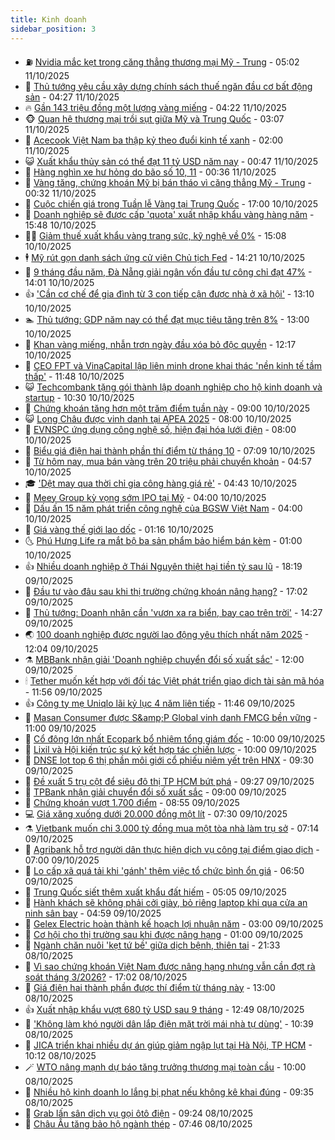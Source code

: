 ```yaml
---
title: Kinh doanh
sidebar_position: 3
---
```


<!-- vnexpress-kinh-doanh:START -->
- ⛽️ [Nvidia mắc kẹt trong căng thẳng thương mại Mỹ - Trung](https://vnexpress.net/nvidia-mac-ket-trong-cang-thang-thuong-mai-my-trung-4950034.html) - 05:02 11/10/2025
- 🐲 [Thủ tướng yêu cầu xây dựng chính sách thuế ngăn đầu cơ bất động sản](https://vnexpress.net/thu-tuong-yeu-cau-xay-dung-chinh-sach-thue-ngan-dau-co-bat-dong-san-4950104.html) - 04:27 11/10/2025
- 🔥 [Gần 143 triệu đồng một lượng vàng miếng](https://vnexpress.net/gia-vang-moi-nhat-hom-nay-11-10-4950089.html) - 04:22 11/10/2025
- 🐵 [Quan hệ thương mại trồi sụt giữa Mỹ và Trung Quốc](https://vnexpress.net/quan-he-thuong-mai-troi-sut-giua-my-va-trung-quoc-4950013.html) - 03:07 11/10/2025
- 🦅 [Acecook Việt Nam ba thập kỷ theo đuổi kinh tế xanh](https://vnexpress.net/acecook-viet-nam-ba-thap-ky-theo-duoi-kinh-te-xanh-4949945.html) - 02:00 11/10/2025
- 😺 [Xuất khẩu thủy sản có thể đạt 11 tỷ USD năm nay](https://vnexpress.net/xuat-khau-thuy-san-co-the-dat-11-ty-usd-nam-nay-4949863.html) - 00:47 11/10/2025
- 🤩 [Hàng nghìn xe hư hỏng do bão số 10, 11](https://vnexpress.net/hang-nghin-xe-hu-hong-do-bao-so-10-11-4950000.html) - 00:36 11/10/2025
- 🌮 [Vàng tăng, chứng khoán Mỹ bị bán tháo vì căng thẳng Mỹ - Trung](https://vnexpress.net/vang-tang-chung-khoan-my-bi-ban-thao-vi-cang-thang-my-trung-4949997.html) - 00:32 11/10/2025
- 🧰 [Cuộc chiến giá trong Tuần lễ Vàng tại Trung Quốc](https://vnexpress.net/cuoc-chien-gia-trong-tuan-le-vang-tai-trung-quoc-4949671.html) - 17:00 10/10/2025
- 🤔 [Doanh nghiệp sẽ được cấp &#39;quota&#39; xuất nhập khẩu vàng hàng năm](https://vnexpress.net/doanh-nghiep-se-duoc-cap-quota-xuat-nhap-khau-vang-hang-nam-4949956.html) - 15:48 10/10/2025
- 🧑‍💻 [Giảm thuế xuất khẩu vàng trang sức, kỹ nghệ về 0%](https://vnexpress.net/giam-thue-xuat-khau-vang-trang-suc-ky-nghe-ve-0-4949960.html) - 15:08 10/10/2025
- 🕴 [Mỹ rút gọn danh sách ứng cử viên Chủ tịch Fed](https://vnexpress.net/my-rut-gon-danh-sach-ung-cu-vien-chu-tich-fed-4949951.html) - 14:21 10/10/2025
- 🦩 [9 tháng đầu năm, Đà Nẵng giải ngân vốn đầu tư công chỉ đạt 47%](https://vnexpress.net/9-thang-dau-nam-da-nang-giai-ngan-von-dau-tu-cong-chi-dat-47-4949954.html) - 14:01 10/10/2025
- 👍 [&#39;Cần cơ chế để gia đình từ 3 con tiếp cận được nhà ở xã hội&#39;](https://vnexpress.net/can-co-che-de-gia-dinh-tu-3-con-tiep-can-duoc-nha-o-xa-hoi-4949938.html) - 13:10 10/10/2025
- 🏊 [Thủ tướng: GDP năm nay có thể đạt mục tiêu tăng trên 8%](https://vnexpress.net/thu-tuong-gdp-nam-nay-co-the-dat-muc-tieu-tang-tren-8-4949926.html) - 13:00 10/10/2025
- 🤡 [Khan vàng miếng, nhẫn trơn ngày đầu xóa bỏ độc quyền](https://vnexpress.net/khan-vang-mieng-nhan-tron-ngay-dau-xoa-bo-doc-quyen-4949884.html) - 12:17 10/10/2025
- 👀 [CEO FPT và VinaCapital lập liên minh drone khai thác &#39;nền kinh tế tầm thấp&#39;](https://vnexpress.net/ceo-fpt-va-vinacapital-lap-lien-minh-drone-khai-thac-nen-kinh-te-tam-thap-4949804.html) - 11:48 10/10/2025
- 😺 [Techcombank tặng gói thành lập doanh nghiệp cho hộ kinh doanh và startup](https://vnexpress.net/techcombank-tang-goi-thanh-lap-doanh-nghiep-cho-ho-kinh-doanh-va-startup-4949905.html) - 10:30 10/10/2025
- 🦣 [Chứng khoán tăng hơn một trăm điểm tuần này](https://vnexpress.net/chung-khoan-hom-nay-10-10-vn-index-tang-hon-tram-diem-tuan-nay-4949837.html) - 09:00 10/10/2025
- 😺 [Long Châu được vinh danh tại APEA 2025](https://vnexpress.net/long-chau-duoc-vinh-danh-tai-apea-2025-4949810.html) - 08:00 10/10/2025
- 💼 [EVNSPC ứng dụng công nghệ số, hiện đại hóa lưới điện](https://vnexpress.net/evnspc-ung-dung-cong-nghe-so-hien-dai-hoa-luoi-dien-4949777.html) - 08:00 10/10/2025
- 🤗 [Biểu giá điện hai thành phần thí điểm từ tháng 10](https://vnexpress.net/bieu-gia-dien-hai-thanh-phan-thi-diem-tu-thang-10-4949699.html) - 07:09 10/10/2025
- 👀 [Từ hôm nay, mua bán vàng trên 20 triệu phải chuyển khoản](https://vnexpress.net/tu-hom-nay-mua-ban-vang-tren-20-trieu-phai-chuyen-khoan-4949683.html) - 04:57 10/10/2025
- 🎓 [&#39;Dệt may qua thời chỉ gia công hàng giá rẻ&#39;](https://vnexpress.net/det-may-qua-thoi-chi-gia-cong-hang-gia-re-4949496.html) - 04:43 10/10/2025
- 🗽 [Meey Group kỳ vọng sớm IPO tại Mỹ](https://vnexpress.net/meey-group-ky-vong-som-ipo-tai-my-4949380.html) - 04:00 10/10/2025
- 🚀 [Dấu ấn 15 năm phát triển công nghệ của BGSW Việt Nam](https://vnexpress.net/dau-an-15-nam-phat-trien-cong-nghe-cua-bgsw-viet-nam-4948476.html) - 04:00 10/10/2025
- 🤗 [Giá vàng thế giới lao dốc](https://vnexpress.net/gia-vang-the-gioi-lao-doc-4949512.html) - 01:16 10/10/2025
- 🌜 [Phú Hưng Life ra mắt bộ ba sản phẩm bảo hiểm bán kèm](https://vnexpress.net/phu-hung-life-ra-mat-bo-ba-san-pham-bao-hiem-ban-kem-4949355.html) - 01:00 10/10/2025
- 👍 [Nhiều doanh nghiệp ở Thái Nguyên thiệt hại tiền tỷ sau lũ](https://vnexpress.net/nhieu-doanh-nghiep-o-thai-nguyen-thiet-hai-tien-ty-sau-lu-4949484.html) - 18:19 09/10/2025
- 🤖 [Đầu tư vào đâu sau khi thị trường chứng khoán nâng hạng?](https://vnexpress.net/dau-tu-vao-dau-sau-khi-thi-truong-chung-khoan-nang-hang-4948966.html) - 17:02 09/10/2025
- 🫣 [Thủ tướng: Doanh nhân cần &#39;vươn xa ra biển, bay cao trên trời&#39;](https://vnexpress.net/thu-tuong-doanh-nhan-can-vuon-xa-ra-bien-bay-cao-tren-troi-4949447.html) - 14:27 09/10/2025
- 🌏 [100 doanh nghiệp được người lao động yêu thích nhất năm 2025](https://vnexpress.net/100-doanh-nghiep-duoc-nguoi-lao-dong-yeu-thich-nhat-nam-2025-4949432.html) - 12:04 09/10/2025
- ⚗️ [MBBank nhận giải &#39;Doanh nghiệp chuyển đổi số xuất sắc&#39;](https://vnexpress.net/mbbank-nhan-giai-doanh-nghiep-chuyen-doi-so-xuat-sac-4949399.html) - 12:00 09/10/2025
- 🕯 [Tether muốn kết hợp với đối tác Việt phát triển giao dịch tài sản mã hóa](https://vnexpress.net/tether-muon-ket-hop-voi-doi-tac-viet-phat-trien-giao-dich-tai-san-ma-hoa-4949438.html) - 11:56 09/10/2025
- 👍 [Công ty mẹ Uniqlo lãi kỷ lục 4 năm liên tiếp](https://vnexpress.net/cong-ty-me-uniqlo-lai-ky-luc-4-nam-lien-tiep-4949356.html) - 11:46 09/10/2025
- 🤠 [Masan Consumer được S&amp;amp;P Global vinh danh FMCG bền vững](https://vnexpress.net/masan-consumer-duoc-s-p-global-vinh-danh-fmcg-ben-vung-4949349.html) - 11:00 09/10/2025
- 🌊 [Cổ đông lớn nhất Ecopark bổ nhiệm tổng giám đốc](https://vnexpress.net/co-dong-lon-nhat-ecopark-bo-nhiem-tong-giam-doc-4949384.html) - 10:00 09/10/2025
- 🌈 [Lixil và Hội kiến trúc sư ký kết hợp tác chiến lược](https://vnexpress.net/lixil-va-hoi-kien-truc-su-ky-ket-hop-tac-chien-luoc-4946440.html) - 10:00 09/10/2025
- 🥳 [DNSE lọt top 6 thị phần môi giới cổ phiếu niêm yết trên HNX](https://vnexpress.net/dnse-lot-top-6-thi-phan-moi-gioi-co-phieu-niem-yet-tren-hnx-4949381.html) - 09:30 09/10/2025
- 🐻 [Đề xuất 5 trụ cột để siêu đô thị TP HCM bứt phá](https://vnexpress.net/de-xuat-5-tru-cot-de-sieu-do-thi-tp-hcm-but-pha-4949264.html) - 09:27 09/10/2025
- 💫 [TPBank nhận giải chuyển đổi số xuất sắc](https://vnexpress.net/tpbank-nhan-giai-chuyen-doi-so-xuat-sac-4949343.html) - 09:00 09/10/2025
- 🤩 [Chứng khoán vượt 1.700 điểm](https://vnexpress.net/chung-khoan-hom-nay-9-10-vn-index-dat-ky-luc-moi-tren-1-700-diem-4949347.html) - 08:55 09/10/2025
- 💻 [Giá xăng xuống dưới 20.000 đồng một lít](https://vnexpress.net/gia-xang-moi-nhat-hom-nay-9-10-4949270.html) - 07:30 09/10/2025
- ⚗️ [Vietbank muốn chi 3.000 tỷ đồng mua một tòa nhà làm trụ sở](https://vnexpress.net/vietbank-muon-chi-3-000-ty-dong-mua-mot-toa-nha-lam-tru-so-4949254.html) - 07:14 09/10/2025
- 🌈 [Agribank hỗ trợ người dân thực hiện dịch vụ công tại điểm giao dịch](https://vnexpress.net/agribank-ho-tro-nguoi-dan-thuc-hien-dich-vu-cong-tai-diem-giao-dich-4949273.html) - 07:00 09/10/2025
- 🌝 [Lo cấp xã quá tải khi &#39;gánh&#39; thêm việc tổ chức bình ổn giá](https://vnexpress.net/lo-cap-xa-qua-tai-khi-ganh-them-viec-to-chuc-binh-on-gia-4949246.html) - 06:50 09/10/2025
- 🥸 [Trung Quốc siết thêm xuất khẩu đất hiếm](https://vnexpress.net/trung-quoc-siet-them-xuat-khau-dat-hiem-4949205.html) - 05:05 09/10/2025
- 🦆 [Hành khách sẽ không phải cởi giày, bỏ riêng laptop khi qua cửa an ninh sân bay](https://vnexpress.net/hanh-khach-se-khong-phai-coi-giay-bo-rieng-laptop-khi-qua-cua-an-ninh-san-bay-4949041.html) - 04:59 09/10/2025
- 🌋 [Gelex Electric hoàn thành kế hoạch lợi nhuận năm](https://vnexpress.net/gelex-electric-hoan-thanh-ke-hoach-loi-nhuan-nam-4948962.html) - 03:00 09/10/2025
- 🦍 [Cơ hội cho thị trường sau khi được nâng hạng](https://vnexpress.net/co-hoi-cho-thi-truong-sau-khi-duoc-nang-hang-4948806.html) - 01:00 09/10/2025
- 🤔 [Ngành chăn nuôi &#39;kẹt tứ bề&#39; giữa dịch bệnh, thiên tai](https://vnexpress.net/nganh-chan-nuoi-ket-tu-be-giua-dich-benh-thien-tai-4949008.html) - 21:33 08/10/2025
- 🧰 [Vì sao chứng khoán Việt Nam được nâng hạng nhưng vẫn cần đợt rà soát tháng 3/2026?](https://vnexpress.net/vi-sao-chung-khoan-viet-nam-duoc-nang-hang-nhung-van-can-dot-ra-soat-thang-3-2026-4948998.html) - 17:02 08/10/2025
- 🌝 [Giá điện hai thành phần được thí điểm từ tháng này](https://vnexpress.net/gia-dien-hai-thanh-phan-duoc-thi-diem-tu-thang-nay-4948996.html) - 13:00 08/10/2025
- 👍 [Xuất nhập khẩu vượt 680 tỷ USD sau 9 tháng](https://vnexpress.net/xuat-nhap-khau-vuot-680-ty-usd-sau-9-thang-4948988.html) - 12:49 08/10/2025
- 🗽 [&#39;Không làm khó người dân lắp điện mặt trời mái nhà tự dùng&#39;](https://vnexpress.net/khong-lam-kho-nguoi-dan-lap-dien-mat-troi-mai-nha-tu-dung-4948954.html) - 10:39 08/10/2025
- 🐎 [JICA triển khai nhiều dự án giúp giảm ngập lụt tại Hà Nội, TP HCM](https://vnexpress.net/jica-trien-khai-nhieu-du-an-giup-giam-ngap-lut-tai-ha-noi-tp-hcm-4948888.html) - 10:12 08/10/2025
- 🪄 [WTO nâng mạnh dự báo tăng trưởng thương mại toàn cầu](https://vnexpress.net/wto-nang-manh-du-bao-tang-truong-thuong-mai-toan-cau-4948801.html) - 10:00 08/10/2025
- 🎊 [Nhiều hộ kinh doanh lo lắng bị phạt nếu không kê khai đúng](https://vnexpress.net/nhieu-ho-kinh-doanh-lo-lang-bi-phat-neu-khong-ke-khai-dung-4948793.html) - 09:35 08/10/2025
- 🗽 [Grab lấn sân dịch vụ gọi ôtô điện](https://vnexpress.net/grab-lan-san-dich-vu-goi-oto-dien-4948850.html) - 09:24 08/10/2025
- 🦩 [Châu Âu tăng bảo hộ ngành thép](https://vnexpress.net/chau-au-tang-bao-ho-nganh-thep-4948677.html) - 07:46 08/10/2025<!-- vnexpress-kinh-doanh:END -->

